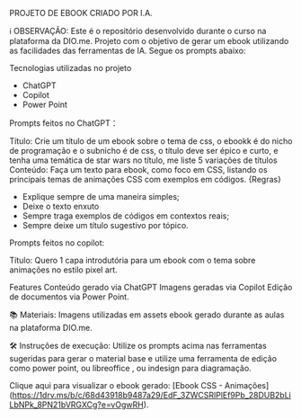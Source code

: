 PROJETO DE EBOOK CRIADO POR I.A.

ℹ️ OBSERVAÇÃO: Este é o repositório desenvolvido durante o curso na plataforma da DIO.me.
Projeto com o objetivo de gerar um ebook utilizando as facilidades das ferramentas de IA. Segue os prompts abaixo:

Tecnologias utilizadas no projeto
- ChatGPT
- Copilot       
- Power Point

Prompts feitos no ChatGPT：

Título:	Crie um título de um ebook sobre o tema de css, o ebookk é do nicho de programação e o subnicho é de css, o título deve ser épico e curto, e tenha uma temática de star wars no título, me liste 5 variações de títulos
Conteúdo: Faça um texto para ebook, como foco em CSS,  listando os principais temas de animações CSS com exemplos em códigos.
{Regras}
- Explique sempre de uma maneira simples;
- Deixe o texto enxuto
- Sempre traga exemplos de códigos em contextos reais;
- Sempre deixe um título sugestivo por tópico.

Prompts feitos no copilot:

Título: Quero 1 capa introdutória para um ebook com o tema sobre animações no estilo pixel art.

Features
Conteúdo gerado via ChatGPT
Imagens geradas via Copilot
Edição de documentos via Power Point.

📚 Materiais: 
Imagens utilizadas em assets
ebook gerado durante as aulas na plataforma DIO.me.                                  

🛠️ Instruções de execução: 
Utilize os prompts acima nas ferramentas sugeridas para gerar o material base e utilize uma ferramenta de edição como power point, ou libreoffice , ou indesign para diagramação.

Clique aqui para visualizar o ebook gerado: [Ebook CSS - Animações] (https://1drv.ms/b/c/68d43918b9487a29/EdF_3ZWCSRlPlEf9Pb_28DUB2bLiLbNPk_8PN21bVRGXCg?e=vOgwRH).
